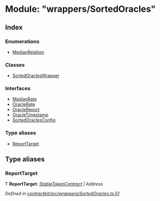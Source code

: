 # Module: "wrappers/SortedOracles"

## Index

### Enumerations

* [MedianRelation](../enums/_wrappers_sortedoracles_.medianrelation.md)

### Classes

* [SortedOraclesWrapper](../classes/_wrappers_sortedoracles_.sortedoracleswrapper.md)

### Interfaces

* [MedianRate](../interfaces/_wrappers_sortedoracles_.medianrate.md)
* [OracleRate](../interfaces/_wrappers_sortedoracles_.oraclerate.md)
* [OracleReport](../interfaces/_wrappers_sortedoracles_.oraclereport.md)
* [OracleTimestamp](../interfaces/_wrappers_sortedoracles_.oracletimestamp.md)
* [SortedOraclesConfig](../interfaces/_wrappers_sortedoracles_.sortedoraclesconfig.md)

### Type aliases

* [ReportTarget](_wrappers_sortedoracles_.md#reporttarget)

## Type aliases

###  ReportTarget

Ƭ **ReportTarget**: *[StableTokenContract](_base_.md#stabletokencontract) | Address*

*Defined in [contractkit/src/wrappers/SortedOracles.ts:51](https://github.com/celo-org/celo-monorepo/blob/master/packages/sdk/contractkit/src/wrappers/SortedOracles.ts#L51)*
